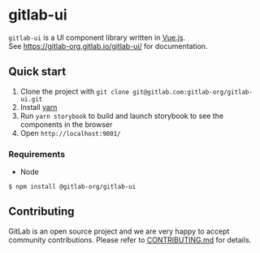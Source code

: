 # gitlab-ui

`gitlab-ui` is a UI component library written in [Vue.js](https://vuejs.org).  
See https://gitlab-org.gitlab.io/gitlab-ui/ for documentation.

## Quick start

1. Clone the project with `git clone git@gitlab.com:gitlab-org/gitlab-ui.git`
1. Install [yarn](https://yarnpkg.com/en/)
1. Run `yarn storybook` to build and launch storybook to see the components in the browser
1. Open `http://localhost:9001/`

### Requirements
* Node

`$ npm install @gitlab-org/gitlab-ui`

## Contributing

GitLab is an open source project and we are very happy to accept community contributions.
Please refer to [CONTRIBUTING.md](https://gitlab.com/gitlab-org/gitlab-ce/blob/master/CONTRIBUTING.md) for details.
